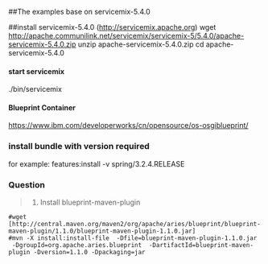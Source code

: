 ##The examples base on servicemix-5.4.0 

##install servicemix-5.4.0 (http://servicemix.apache.org)
wget http://apache.communilink.net/servicemix/servicemix-5/5.4.0/apache-servicemix-5.4.0.zip
unzip apache-servicemix-5.4.0.zip
cd apache-servicemix-5.4.0


#### start servicemix
./bin/servicemix


#### Blueprint Container
https://www.ibm.com/developerworks/cn/opensource/os-osgiblueprint/


### install bundle with version required
for example: features:install -v spring/3.2.4.RELEASE


### Question
>1. Install blueprint-maven-plugin
```
#wget [http://central.maven.org/maven2/org/apache/aries/blueprint/blueprint-maven-plugin/1.1.0/blueprint-maven-plugin-1.1.0.jar]
#mvn -X install:install-file  -Dfile=blueprint-maven-plugin-1.1.0.jar  -DgroupId=org.apache.aries.blueprint  -DartifactId=blueprint-maven-plugin -Dversion=1.1.0 -Dpackaging=jar
```
